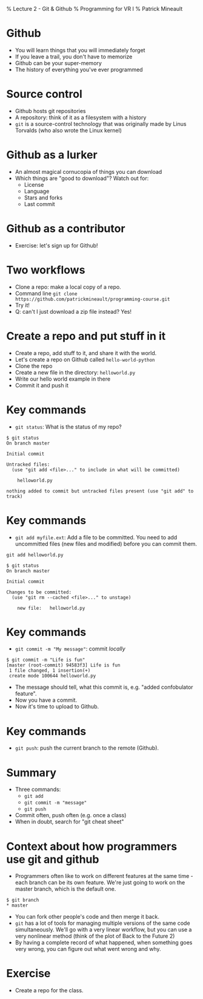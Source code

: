 % Lecture 2 - Git & Github
% Programming for VR I
% Patrick Mineault

# Github

- You will learn things that you will immediately forget
- If you leave a trail, you don't have to memorize
- Github can be your super-memory
- The history of everything you've ever programmed

# Source control

- Github hosts git repositories
- A repository: think of it as a filesystem with a history
- `git` is a source-control technology that was originally made by Linus Torvalds (who also wrote the Linux kernel)

# Github as a lurker

- An almost magical cornucopia of things you can download
- Which things are "good to download"? Watch out for:
    - License
    - Language
    - Stars and forks
    - Last commit

# Github as a contributor

- Exercise: let's sign up for Github!

# Two workflows

- Clone a repo: make a local copy of a repo.
- Command line `git clone https://github.com/patrickmineault/programming-course.git`
- Try it!
- Q: can't I just download a zip file instead? Yes!

# Create a repo and put stuff in it

- Create a repo, add stuff to it, and share it with the world.
- Let's create a repo on Github called `hello-world-python`
- Clone the repo
- Create a new file in the directory: `helloworld.py`
- Write our hello world example in there
- Commit it and push it

# Key commands

- `git status`: What is the status of my repo?

```
$ git status
On branch master

Initial commit

Untracked files:
  (use "git add <file>..." to include in what will be committed)

	helloworld.py

nothing added to commit but untracked files present (use "git add" to track)
```

# Key commands

- `git add myfile.ext`: Add a file to be committed. You need to add uncommitted files (new files and modified) before you can commit them.

`git add helloworld.py`

```
$ git status
On branch master

Initial commit

Changes to be committed:
  (use "git rm --cached <file>..." to unstage)

	new file:   helloworld.py
```

# Key commands

- `git commit -m "My message"`: commit *locally*

```
$ git commit -m "Life is fun"
[master (root-commit) 94583f3] Life is fun
 1 file changed, 1 insertion(+)
 create mode 100644 helloworld.py
```

- The message should tell, what this commit is, e.g. "added confobulator feature".
- Now you have a commit.
- Now it's time to upload to Github.

# Key commands

- `git push`: push the current branch to the remote (Github).

# Summary

- Three commands:
   - `git add`
   - `git commit -m "message"`
   - `git push`
- Commit often, push often (e.g. once a class)
- When in doubt, search for "git cheat sheet"

# Context about how programmers use git and github

- Programmers often like to work on different features at the same time - each branch can be its own feature. We're just going to work on the master branch, which is the default one.

```
$ git branch
* master
```

- You can fork other people's code and then merge it back.
- `git` has a lot of tools for managing multiple versions of the same code simultaneously. We'll go with a very linear workflow, but you can use a very nonlinear method (think of the plot of Back to the Future 2)
- By having a complete record of what happened, when something goes very wrong, you can figure out what went wrong and why.

# Exercise

- Create a repo for the class.
